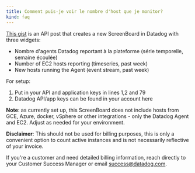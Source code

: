 ```yaml
---
title: Comment puis-je voir le nombre d'host que je monitor?
kind: faq
---
```


[This gist][1] is an API post that creates a new ScreenBoard in Datadog with three widgets:

* Nombre d'agents Datadog reportant à la plateforme (série temporelle, semaine écoulée)
* Number of EC2 hosts reporting (timeseries, past week)
* New hosts running the Agent (event stream, past week)

For setup:

1. Put in your API and application keys in lines 1,2 and 79
2. Datadog API/app keys can be found in your account here

**Note**: as currently set up, this ScreenBoard does not include hosts from GCE, Azure, docker, vSphere or other integrations - only the Datadog Agent and EC2. Adjust as needed for your environment.

**Disclaimer**: This should not be used for billing purposes, this is only a convenient option to count active instances and is not necessarily reflective of your invoice.

If you're a customer and need detailed billing information, reach directly to your Customer Success Manager or email success@datadog.com.

[1]: https://gist.githubusercontent.com/MisterRayCo/21e1af9b6cf93bb44a48/raw/c2dcfcf836d0af77daa5c4fb1ec18da175569d7e/agentcountscreenboard.sh
